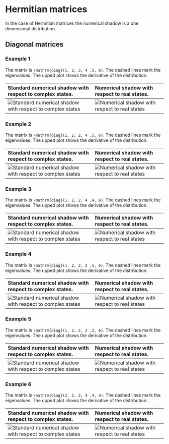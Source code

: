 # Hermitian matrices

In the case of Hermitian matrices the numerical shadow is a one
dimensional distribution.

## Diagonal matrices

### Example 1

The matrix is `\mathrm{diag}(1, 2, 3, 4 ,5, 6)`. The dashed lines mark
the eigenvalues. The upped plot shows the derivative of the
distribution.

<center>

| Standard numerical shadow with respect to complex states.                                                                   | Numerical shadow with respect to real states.                                                                |
| :-------------------------------------------------------------------------------------------------------------------------- | :----------------------------------------------------------------------------------------------------------- |
| ![Standard numerical shadow with respect to complex states](/numerical-shadow/examples/histogram-c1-random_ket_complex.png) | ![Numerical shadow with respect to real states](/numerical-shadow/examples/histogram-c1-random_ket_real.png) |

</center>

### Example 2

The matrix is `\mathrm{diag}(1, 2, 2, 4 ,5, 6)`. The dashed lines mark
the eigenvalues. The upped plot shows the derivative of the
distribution.

<center>

| Standard numerical shadow with respect to complex states.                                                                   | Numerical shadow with respect to real states.                                                                |
| :-------------------------------------------------------------------------------------------------------------------------- | :----------------------------------------------------------------------------------------------------------- |
| ![Standard numerical shadow with respect to complex states](/numerical-shadow/examples/histogram-c2-random_ket_complex.png) | ![Numerical shadow with respect to real states](/numerical-shadow/examples/histogram-c2-random_ket_real.png) |

</center>

### Example 3

The matrix is `\mathrm{diag}(1, 2, 2, 4 ,4, 6)`. The dashed lines mark
the eigenvalues. The upped plot shows the derivative of the
distribution.

<center>

| Standard numerical shadow with respect to complex states.                                                                   | Numerical shadow with respect to real states.                                                                |
| :-------------------------------------------------------------------------------------------------------------------------- | :----------------------------------------------------------------------------------------------------------- |
| ![Standard numerical shadow with respect to complex states](/numerical-shadow/examples/histogram-c3-random_ket_complex.png) | ![Numerical shadow with respect to real states](/numerical-shadow/examples/histogram-c3-random_ket_real.png) |

</center>

### Example 4

The matrix is `\mathrm{diag}(1, 2, 2, 2 ,5, 6)`. The dashed lines mark
the eigenvalues. The upped plot shows the derivative of the
distribution.

<center>

| Standard numerical shadow with respect to complex states.                                                                   | Numerical shadow with respect to real states.                                                                |
| :-------------------------------------------------------------------------------------------------------------------------- | :----------------------------------------------------------------------------------------------------------- |
| ![Standard numerical shadow with respect to complex states](/numerical-shadow/examples/histogram-c4-random_ket_complex.png) | ![Numerical shadow with respect to real states](/numerical-shadow/examples/histogram-c4-random_ket_real.png) |

</center>

### Example 5

The matrix is `\mathrm{diag}(1, 2, 2, 2 ,2, 6)`. The dashed lines mark
the eigenvalues. The upped plot shows the derivative of the
distribution.

<center>

| Standard numerical shadow with respect to complex states.                                                                   | Numerical shadow with respect to real states.                                                                |
| :-------------------------------------------------------------------------------------------------------------------------- | :----------------------------------------------------------------------------------------------------------- |
| ![Standard numerical shadow with respect to complex states](/numerical-shadow/examples/histogram-c5-random_ket_complex.png) | ![Numerical shadow with respect to real states](/numerical-shadow/examples/histogram-c5-random_ket_real.png) |

</center>

### Example 6

The matrix is `\mathrm{diag}(2, 2, 2, 4 ,4, 4)`. The dashed lines mark
the eigenvalues. The upped plot shows the derivative of the
distribution.

<center>

| Standard numerical shadow with respect to complex states.                                                                   | Numerical shadow with respect to real states.                                                                |
| :-------------------------------------------------------------------------------------------------------------------------- | :----------------------------------------------------------------------------------------------------------- |
| ![Standard numerical shadow with respect to complex states](/numerical-shadow/examples/histogram-c6-random_ket_complex.png) | ![Numerical shadow with respect to real states](/numerical-shadow/examples/histogram-c6-random_ket_real.png) |

</center>
